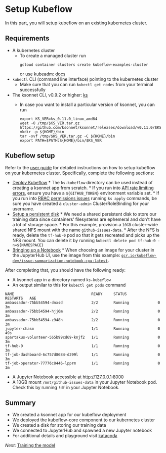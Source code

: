 # Setup Kubeflow

In this part, you will setup kubeflow on an existing kubernetes cluster.

## Requirements

*   A kubernetes cluster
    * To create a managed cluster run 
        ```commandline
        gcloud container clusters create kubeflow-examples-cluster
        ```
        or use kubeadm: [docs](https://kubernetes.io/docs/setup/independent/create-cluster-kubeadm/)
*   `kubectl` CLI (command line interface) pointing to the kubernetes cluster
    *   Make sure that you can run `kubectl get nodes` from your terminal
        successfully
*   The ksonnet CLI, v0.9.2 or higher: [ks](https://ksonnet.io/#get-started)
    * In case you want to install a particular version of ksonnet, you can run
    
        ```commandline
        export KS_VER=ks_0.11.0_linux_amd64
        wget -O /tmp/$KS_VER.tar.gz https://github.com/ksonnet/ksonnet/releases/download/v0.11.0/$KS_VER.tar.gz
        mkdir -p ${HOME}/bin
        tar -xvf /tmp/$KS_VER.tar.gz -C ${HOME}/bin
        export PATH=$PATH:${HOME}/bin/$KS_VER
        ```
## Kubeflow setup

Refer to the [user
guide](https://github.com/kubeflow/kubeflow/blob/master/user_guide.md) for
detailed instructions on how to setup kubeflow on your kubernetes cluster.
Specifically, complete the following sections:

*    [Deploy
Kubeflow](https://github.com/kubeflow/kubeflow/blob/master/user_guide.md#deploy-kubeflow)
    *   The `ks-kubeflow` directory can be used instead of creating a ksonnet
        app from scratch.
    *   If you run into
        [API rate limiting errors](https://github.com/ksonnet/ksonnet/blob/master/docs/troubleshooting.md#github-rate-limiting-errors),
        ensure you have a `${GITHUB_TOKEN}` environment variable set.
    *   If you run into
        [RBAC permissions issues](https://github.com/kubeflow/kubeflow/blob/master/user_guide.md#rbac-clusters)
        running `ks apply` commands, be sure you have created a `cluster-admin` ClusterRoleBinding for your username.
*    [Setup a persistent disk](https://www.kubeflow.org/docs/other-guides/advanced/)
    *   We need a shared persistent disk to store our training data since
        containers' filesystems are ephemeral and don't have a lot of storage space.
    *   For this example, provision a `10GB` cluster-wide shared NFS mount with the
        name `github-issues-data`.
    *   After the NFS is ready, delete the `tf-hub-0` pod so that it gets recreated and
        picks up the NFS mount. You can delete it by running `kubectl delete pod
        tf-hub-0 -n=${NAMESPACE}`
*    [Bringing up a
Notebook](https://github.com/kubeflow/kubeflow/blob/master/user_guide.md#bringing-up-a-jupyter-notebook)
    *   When choosing an image for your cluster in the JupyterHub UI, use the
        image from this example:
        [`gcr.io/kubeflow-dev/issue-summarization-notebook-cpu:latest`](https://github.com/kubeflow/examples/blob/master/github_issue_summarization/workflow/Dockerfile).

After completing that, you should have the following ready:

*   A ksonnet app in a directory named `ks-kubeflow`
*   An output similar to this for `kubectl get pods` command

```commandline
NAME                                   READY     STATUS              RESTARTS   AGE
ambassador-75bb54594-dnxsd             2/2       Running             0          3m
ambassador-75bb54594-hjj6m             2/2       Running             0          3m
ambassador-75bb54594-z948h             2/2       Running             0          3m
jupyter-chasm                          1/1       Running             0          49s
spartakus-volunteer-565b99cd69-knjf2   1/1       Running             0          3m
tf-hub-0                               1/1       Running             0          3m
tf-job-dashboard-6c757d8684-d299l      1/1       Running             0          3m
tf-job-operator-77776c8446-lpprm       1/1       Running             0          3m
```

*   A Jupyter Notebook accessible at http://127.0.0.1:8000
*   A 10GB mount `/mnt/github-issues-data` in your Jupyter Notebook pod. Check this
    by running `!df` in your Jupyter Notebook.

## Summary

*   We created a ksonnet app for our kubeflow deployment
*   We deployed the kubeflow-core component to our kubernetes cluster
*   We created a disk for storing our training data
*   We connected to JupyterHub and spawned a new Jupyter notebook
*   For additional details and playground visit [katacoda](https://www.katacoda.com/kubeflow/scenarios/deploying-github-issue-summarization)

*Next*: [Training the model](02_training_the_model.md)
